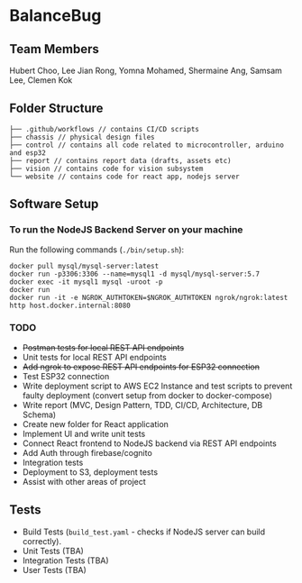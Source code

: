 # BalanceBug

## Team Members

Hubert Choo, Lee Jian Rong, Yomna Mohamed, Shermaine Ang, Samsam Lee, Clemen Kok

## Folder Structure

```
├── .github/workflows // contains CI/CD scripts
├── chassis // physical design files
├── control // contains all code related to microcontroller, arduino and esp32
├── report // contains report data (drafts, assets etc)
├── vision // contains code for vision subsystem
└── website // contains code for react app, nodejs server
```

## Software Setup

### To run the NodeJS Backend Server on your machine

Run the following commands (`./bin/setup.sh`):

```
docker pull mysql/mysql-server:latest
docker run -p3306:3306 --name=mysql1 -d mysql/mysql-server:5.7
docker exec -it mysql1 mysql -uroot -p
docker run
docker run -it -e NGROK_AUTHTOKEN=$NGROK_AUTHTOKEN ngrok/ngrok:latest http host.docker.internal:8080
```  

### TODO

- ~~Postman tests for local REST API endpoints~~
- Unit tests for local REST API endpoints
- ~~Add ngrok to expose REST API endpoints for ESP32 connection~~
- Test ESP32 connection
- Write deployment script to AWS EC2 Instance and test scripts to prevent faulty deployment (convert setup from docker to docker-compose)
- Write report (MVC, Design Pattern, TDD, CI/CD, Architecture, DB Schema)
- Create new folder for React application
- Implement UI and write unit tests
- Connect React frontend to NodeJS backend via REST API endpoints
- Add Auth through firebase/cognito
- Integration tests 
- Deployment to S3, deployment tests 
- Assist with other areas of project

## Tests

- Build Tests (`build_test.yaml` - checks if NodeJS server can build correctly).
- Unit Tests (TBA)
- Integration Tests (TBA)
- User Tests (TBA)